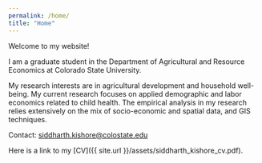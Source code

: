 ```yaml
---
permalink: /home/
title: "Home"
---
```


Welcome to my website!

I am a graduate student in the Department of Agricultural and Resource Economics at Colorado State University. 

My research interests are in agricultural development and household well-being. My current research focuses on applied demographic and labor economics related to child health. The empirical analysis in my research relies extensively on the mix of socio-economic and spatial data, and GIS techniques.

Contact:
siddharth.kishore@colostate.edu

Here is a link to my [CV]({{ site.url }}/assets/siddharth_kishore_cv.pdf).
